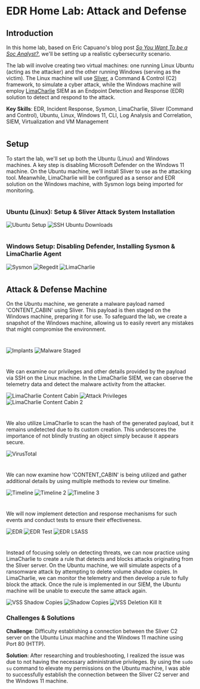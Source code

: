 # EDR Home Lab: Attack and Defense
## Introduction
In this home lab, based on Eric Capuano's blog post [*So You Want To be a Soc Analyst?*](https://blog.ecapuano.com/p/so-you-want-to-be-a-soc-analyst-intro?utm_campaign=post&utm_medium=web), we'll be setting up a realistic cybersecurity scenario. 

The lab will involve creating two virtual machines: one running Linux Ubuntu (acting as the attacker) and the other running Windows (serving as the victim). The Linux machine will use [Sliver](https://github.com/BishopFox/sliver/wiki), a Command & Control (C2) framework, to simulate a cyber attack, while the Windows machine will employ [LimaCharlie](https://limacharlie.io/) SIEM as an Endpoint Detection and Response (EDR) solution to detect and respond to the attack.

**Key Skills**: EDR, Incident Response, Sysmon, LimaCharlie, Sliver (Command and Control), Ubuntu, Linux, Windows 11, CLI, Log Analysis and Correlation, SIEM, Virtualization and VM Management

#

## Setup
To start the lab, we'll set up both the Ubuntu (Linux) and Windows machines. A key step is disabling Microsoft Defender on the Windows 11 machine. On the Ubuntu machine, we'll install Sliver to use as the attacking tool. Meanwhile, LimaCharlie will be configured as a sensor and EDR solution on the Windows machine, with Sysmon logs being imported for monitoring.

#

### Ubuntu (Linux): Setup & Sliver Attack System Installation

![Ubuntu Setup](https://github.com/user-attachments/assets/79269741-b9c0-46b9-b47c-575b860b944f)
![SSH Ubuntu Downloads](https://github.com/user-attachments/assets/e72b3240-e700-4740-ac7b-c4813be6de6f)

#

### Windows Setup: Disabling Defender, Installing Sysmon & LimaCharlie Agent

![Sysmon](https://github.com/user-attachments/assets/526d51e1-0ad8-42c8-9e4a-a17dd63a96bc)
![Regedit](https://github.com/user-attachments/assets/9bcb2acb-54a3-4188-ac27-a8d2ba0403ad)
![LimaCharlie](https://github.com/user-attachments/assets/b212d810-e7f5-40ca-a42f-a8fd7039523b)

#

## Attack & Defense Machine
On the Ubuntu machine, we generate a malware payload named 'CONTENT_CABIN' using Sliver. This payload is then staged on the Windows machine, preparing it for use. To safeguard the lab, we create a snapshot of the Windows machine, allowing us to easily revert any mistakes that might compromise the environment.

#

![Implants](https://github.com/user-attachments/assets/8a48095c-e7fb-401c-b75a-fa29f66640e4)
![Malware Staged](https://github.com/user-attachments/assets/8fb7861c-2078-4494-861f-d5d1af7fcc4f)

#

We can examine our privileges and other details provided by the payload via SSH on the Linux machine. In the LimaCharlie SIEM, we can observe the telemetry data and detect the malware activity from the attacker.

![LimaCharlie Content Cabin](https://github.com/user-attachments/assets/d8cb0975-2503-46ed-a764-22ba46f6a9f8)
![Attack Privileges](https://github.com/user-attachments/assets/bfdea9d5-591c-4d09-b0e7-98f013ec8124)
![LimaCharlie Content Cabin 2](https://github.com/user-attachments/assets/d04cf9de-9aa7-4566-946a-4f946cf751f2)

#

We also utilize LimaCharlie to scan the hash of the generated payload, but it remains undetected due to its custom creation. This underscores the importance of not blindly trusting an object simply because it appears secure.

![VirusTotal](https://github.com/user-attachments/assets/ea10f337-4a62-47e2-a39a-f579f3302fe5)

#

We can now examine how 'CONTENT_CABIN' is being utilized and gather additional details by using multiple methods to review our timeline.

![Timeline](https://github.com/user-attachments/assets/9a92d1cd-4577-4ab6-9c2f-d18457518d58)
![Timeline 2](https://github.com/user-attachments/assets/b224e95a-2feb-45fa-9900-b0fdf21094b2)
![Timeline 3](https://github.com/user-attachments/assets/0d209389-acde-4ba3-b278-aa8ade77d5b5)

#

We will now implement detection and response mechanisms for such events and conduct tests to ensure their effectiveness.

![EDR](https://github.com/user-attachments/assets/37a561ee-8b0f-4357-a565-bccfbf42b830)
![EDR Test](https://github.com/user-attachments/assets/18de7da4-4523-4c2e-b7f1-bb76da3a0a83)
![EDR LSASS](https://github.com/user-attachments/assets/f97b6412-02b5-4cb0-be42-fdbbe99217cf)

#

Instead of focusing solely on detecting threats, we can now practice using LimaCharlie to create a rule that detects and blocks attacks originating from the Sliver server. On the Ubuntu machine, we will simulate aspects of a ransomware attack by attempting to delete volume shadow copies. In LimaCharlie, we can monitor the telemetry and then develop a rule to fully block the attack. Once the rule is implemented in our SIEM, the Ubuntu machine will be unable to execute the same attack again.

![VSS Shadow Copies](https://github.com/user-attachments/assets/23d07831-d024-440e-9903-96e06b561f16)
![Shadow Copies](https://github.com/user-attachments/assets/bb351529-757a-498f-b28e-2fc2770d79fa)
![VSS Deletion Kill It](https://github.com/user-attachments/assets/312474d0-92f2-4979-a551-19c921d5df35)

### Challenges & Solutions

**Challenge**: Difficulty establishing a connection between the Sliver C2 server on the Ubuntu Linux machine and the Windows 11 machine using Port 80 (HTTP).

**Solution**: After researching and troubleshooting, I realized the issue was due to not having the necessary administrative privileges. By using the `sudo su` command to elevate my permissions on the Ubuntu machine, I was able to successfully establish the connection between the Sliver C2 server and the Windows 11 machine.

